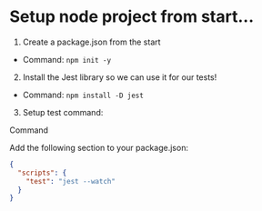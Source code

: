 # Setup node project from start...

1. Create a package.json from the start

- Command: `npm init -y`

2. Install the Jest library so we can use it for our tests!

- Command: `npm install -D jest`

3. Setup test command:

Command

Add the following section to your package.json:

```json
{
  "scripts": {
    "test": "jest --watch"
  }
}
```
